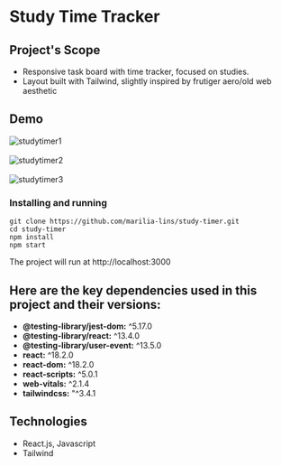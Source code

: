 # Study Time Tracker

## Project's Scope

* Responsive task board with time tracker, focused on studies.
* Layout built with Tailwind, slightly inspired by frutiger aero/old web aesthetic

## Demo
![studytimer1](https://github.com/marilia-lins/study-timer/assets/121808358/4427f758-5f20-4872-9009-319f5eb29050)
<br/>
<br/>
![studytimer2](https://github.com/marilia-lins/study-timer/assets/121808358/ea2bac0c-3c15-4f82-a6a2-c56bc9ea37f5)
<br/>
<br/>
![studytimer3](https://github.com/marilia-lins/study-timer/assets/121808358/50e7e590-fcab-4013-b24e-84575ab96945)

### Installing and running

```
git clone https://github.com/marilia-lins/study-timer.git
cd study-timer
npm install
npm start
```

The project will run at http://localhost:3000

## Here are the key dependencies used in this project and their versions:

- **@testing-library/jest-dom:** ^5.17.0
- **@testing-library/react:** ^13.4.0
- **@testing-library/user-event:** ^13.5.0
- **react:** ^18.2.0
- **react-dom:** ^18.2.0
- **react-scripts:** ^5.0.1
- **web-vitals:** ^2.1.4
- **tailwindcss:** "^3.4.1

## Technologies

* React.js, Javascript
* Tailwind

